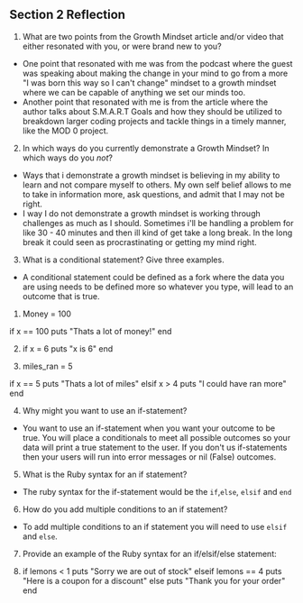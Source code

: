 ## Section 2 Reflection

1. What are two points from the Growth Mindset article and/or video that either resonated with you, or were brand new to you?
  * One point that resonated with me was from the podcast where the guest was speaking about making the change in your mind to go from a more "I was born this way so I can't change" mindset to a growth mindset where we can be capable of anything
  we set our minds too.
  * Another point that resonated with me is from the article where the author talks about S.M.A.R.T Goals and how they should be utilized to breakdown larger coding projects and tackle things in a timely manner, like the MOD 0 project.

2. In which ways do you currently demonstrate a Growth Mindset? In which ways do you _not_?
  * Ways that i demonstrate a growth mindset is believing in my ability to learn and not compare myself to others. My own self belief allows to me to take in information more, ask questions, and admit that I may not be right.
  * I way I do not demonstrate a growth mindset is working through challenges as much as I should. Sometimes i'll be handling a problem for like 30 - 40 minutes and then ill kind of get take a long break. In the long break it could seen as procrastinating or getting my mind right.

3. What is a conditional statement? Give three examples.
  * A conditional statement could be defined as a fork where the data you are using needs to be defined more so whatever you type, will lead to an outcome that is true.

  1. Money = 100

  if x == 100
    puts "Thats a lot of money!"
  end

  2. if x = 6
   puts "x is 6"
  end

  3. miles_ran = 5  

  if x == 5
    puts "Thats a lot of miles"
  elsif x > 4
    puts "I could have ran more"
  end

4. Why might you want to use an if-statement?
  * You want to use an if-statement when you want your outcome to be true. You will place a conditionals to meet all possible outcomes so your data will print a true statement to the user. If you don't us if-statements then your users will run into error messages or nil (False) outcomes.

5. What is the Ruby syntax for an if statement?
  * The ruby syntax for the if-statement would be the `if`,`else`, `elsif` and `end`

6. How do you add multiple conditions to an if statement?
  * To add multiple conditions to an if statement you will need to use `elsif` and `else`.

7. Provide an example of the Ruby syntax for an if/elsif/else statement:

  1. if lemons < 1
    puts "Sorry we are out of stock"
  elseif lemons == 4
    puts "Here is a coupon for a discount"
  else
    puts "Thank you for your order"
  end  
